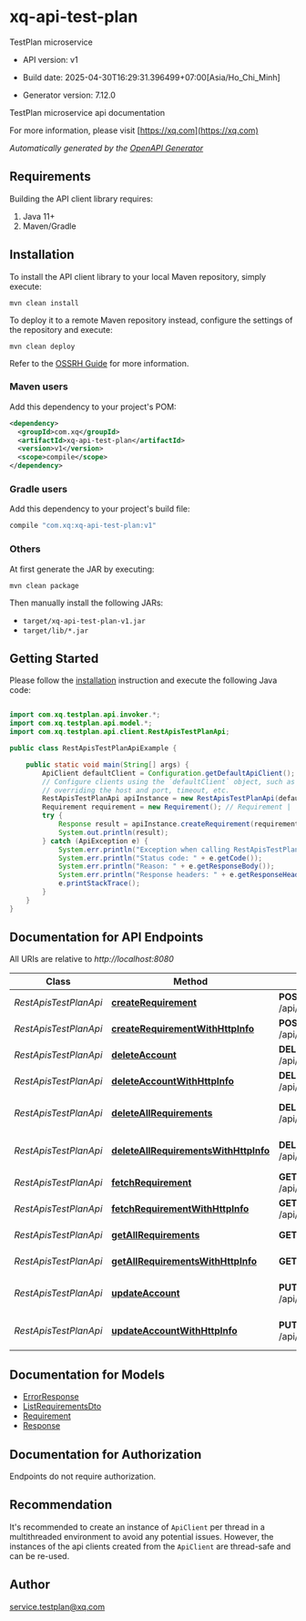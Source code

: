 # xq-api-test-plan

TestPlan microservice

- API version: v1

- Build date: 2025-04-30T16:29:31.396499+07:00[Asia/Ho_Chi_Minh]

- Generator version: 7.12.0

TestPlan microservice api documentation

  For more information, please visit [https://xq.com](https://xq.com)

*Automatically generated by the [OpenAPI Generator](https://openapi-generator.tech)*

## Requirements

Building the API client library requires:

1. Java 11+
2. Maven/Gradle

## Installation

To install the API client library to your local Maven repository, simply execute:

```shell
mvn clean install
```

To deploy it to a remote Maven repository instead, configure the settings of the repository and execute:

```shell
mvn clean deploy
```

Refer to the [OSSRH Guide](http://central.sonatype.org/pages/ossrh-guide.html) for more information.

### Maven users

Add this dependency to your project's POM:

```xml
<dependency>
  <groupId>com.xq</groupId>
  <artifactId>xq-api-test-plan</artifactId>
  <version>v1</version>
  <scope>compile</scope>
</dependency>
```

### Gradle users

Add this dependency to your project's build file:

```groovy
compile "com.xq:xq-api-test-plan:v1"
```

### Others

At first generate the JAR by executing:

```shell
mvn clean package
```

Then manually install the following JARs:

- `target/xq-api-test-plan-v1.jar`
- `target/lib/*.jar`

## Getting Started

Please follow the [installation](#installation) instruction and execute the following Java code:

```java

import com.xq.testplan.api.invoker.*;
import com.xq.testplan.api.model.*;
import com.xq.testplan.api.client.RestApisTestPlanApi;

public class RestApisTestPlanApiExample {

    public static void main(String[] args) {
        ApiClient defaultClient = Configuration.getDefaultApiClient();
        // Configure clients using the `defaultClient` object, such as
        // overriding the host and port, timeout, etc.
        RestApisTestPlanApi apiInstance = new RestApisTestPlanApi(defaultClient);
        Requirement requirement = new Requirement(); // Requirement | 
        try {
            Response result = apiInstance.createRequirement(requirement);
            System.out.println(result);
        } catch (ApiException e) {
            System.err.println("Exception when calling RestApisTestPlanApi#createRequirement");
            System.err.println("Status code: " + e.getCode());
            System.err.println("Reason: " + e.getResponseBody());
            System.err.println("Response headers: " + e.getResponseHeaders());
            e.printStackTrace();
        }
    }
}

```

## Documentation for API Endpoints

All URIs are relative to *http://localhost:8080*

Class | Method | HTTP request | Description
------------ | ------------- | ------------- | -------------
*RestApisTestPlanApi* | [**createRequirement**](docs/RestApisTestPlanApi.md#createRequirement) | **POST** /api/requirement/create | Create a test requirement
*RestApisTestPlanApi* | [**createRequirementWithHttpInfo**](docs/RestApisTestPlanApi.md#createRequirementWithHttpInfo) | **POST** /api/requirement/create | Create a test requirement
*RestApisTestPlanApi* | [**deleteAccount**](docs/RestApisTestPlanApi.md#deleteAccount) | **DELETE** /api/requirement/delete | Delete a test requirement
*RestApisTestPlanApi* | [**deleteAccountWithHttpInfo**](docs/RestApisTestPlanApi.md#deleteAccountWithHttpInfo) | **DELETE** /api/requirement/delete | Delete a test requirement
*RestApisTestPlanApi* | [**deleteAllRequirements**](docs/RestApisTestPlanApi.md#deleteAllRequirements) | **DELETE** /api/requirement/delete/all | Delete all test requirements
*RestApisTestPlanApi* | [**deleteAllRequirementsWithHttpInfo**](docs/RestApisTestPlanApi.md#deleteAllRequirementsWithHttpInfo) | **DELETE** /api/requirement/delete/all | Delete all test requirements
*RestApisTestPlanApi* | [**fetchRequirement**](docs/RestApisTestPlanApi.md#fetchRequirement) | **GET** /api/requirement/{uuid} | Get a test requirement
*RestApisTestPlanApi* | [**fetchRequirementWithHttpInfo**](docs/RestApisTestPlanApi.md#fetchRequirementWithHttpInfo) | **GET** /api/requirement/{uuid} | Get a test requirement
*RestApisTestPlanApi* | [**getAllRequirements**](docs/RestApisTestPlanApi.md#getAllRequirements) | **GET** /api/requirement/all | Get all test requirements
*RestApisTestPlanApi* | [**getAllRequirementsWithHttpInfo**](docs/RestApisTestPlanApi.md#getAllRequirementsWithHttpInfo) | **GET** /api/requirement/all | Get all test requirements
*RestApisTestPlanApi* | [**updateAccount**](docs/RestApisTestPlanApi.md#updateAccount) | **PUT** /api/requirement/update | Update a test requirement
*RestApisTestPlanApi* | [**updateAccountWithHttpInfo**](docs/RestApisTestPlanApi.md#updateAccountWithHttpInfo) | **PUT** /api/requirement/update | Update a test requirement


## Documentation for Models

 - [ErrorResponse](docs/ErrorResponse.md)
 - [ListRequirementsDto](docs/ListRequirementsDto.md)
 - [Requirement](docs/Requirement.md)
 - [Response](docs/Response.md)


<a id="documentation-for-authorization"></a>
## Documentation for Authorization

Endpoints do not require authorization.


## Recommendation

It's recommended to create an instance of `ApiClient` per thread in a multithreaded environment to avoid any potential issues.
However, the instances of the api clients created from the `ApiClient` are thread-safe and can be re-used.

## Author

service.testplan@xq.com

